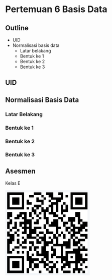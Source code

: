 # Pertemuan 6 Basis Data

## Outline
- UID
- Normalisasi basis data
  - Latar belakang
  - Bentuk ke 1
  - Bentuk ke 2
  - Bentuk ke 3

## UID

## Normalisasi Basis Data

### Latar Belakang

### Bentuk ke 1

### Bentuk ke 2

### Bentuk ke 3

## Asesmen

Kelas E

![Asesmen pertemuan 6](qr-basis-data-pertemuan-6.png)
